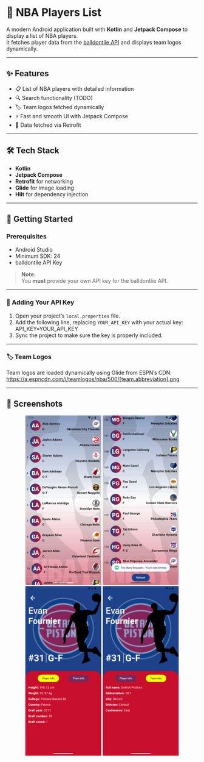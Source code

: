 # 🏀 NBA Players List

A modern Android application built with **Kotlin** and **Jetpack Compose** to display a list of NBA players.  
It fetches player data from the [balldontlie API](https://www.balldontlie.io/) and displays team logos dynamically.

---

## ✨ Features

- 📋 List of NBA players with detailed information
- 🔍 Search functionality (TODO)
- 🏷️ Team logos fetched dynamically
- ⚡️ Fast and smooth UI with Jetpack Compose
- 📡 Data fetched via Retrofit

---

## 🛠️ Tech Stack

- **Kotlin**
- **Jetpack Compose**
- **Retrofit** for networking
- **Glide** for image loading
- **Hilt** for dependency injection

---

## 🚀 Getting Started

### Prerequisites

- Android Studio
- Minimum SDK: 24
- balldontlie API Key

> **Note:**  
> You **must** provide your own API key for the balldontlie API.

---

### 🔑 Adding Your API Key

1. Open your project’s `local.properties` file.
2. Add the following line, replacing `YOUR_API_KEY` with your actual key:
API_KEY=YOUR_API_KEY
3. Sync the project to make sure the key is properly included.

---

### 🏷️ Team Logos

Team logos are loaded dynamically using Glide from ESPN’s CDN:
https://a.espncdn.com/i/teamlogos/nba/500/[team.abbreviation].png

---

## 📸 Screenshots

<p align="center">
  <img src="screenshots/home.png" alt="Home screen" width="200"/>
  <img src="screenshots/toast.png" alt="Toast error" width="200"/>
  <img src="screenshots/detail1.png" alt="Player Detail1" width="200"/>
  <img src="screenshots/detail2.png" alt="Player Detail2" width="200"/>
</p>
